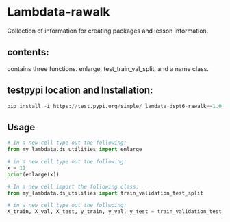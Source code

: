 # Lambdata-rawalk
Collection of information for creating packages and lesson information. 

## contents: 
contains three functions. 
enlarge, test_train_val_split, and a name class. 

## testpypi location and Installation: 
```py
pip install -i https://test.pypi.org/simple/ lamdata-dspt6-rawalk==1.0.1
```

## Usage

```py
# In a new cell type out the following: 
from my_lambdata.ds_utilities import enlarge

# in a new cell type out the following: 
x = 11
print(enlarge(x))
```

```py
# In a new cell import the following class: 
from my_lambdata.ds_utilities import train_validation_test_split

# in a new cell type out the follwoing: 
X_train, X_val, X_test, y_train, y_val, y_test = train_validation_test_split(X, y)